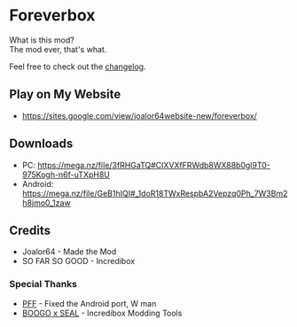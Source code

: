# Foreverbox
What is this mod? <br>
The mod ever, that's what.

Feel free to check out the [changelog](/CHANGELOG.md).

## Play on My Website
* https://sites.google.com/view/joalor64website-new/foreverbox/

## Downloads
* PC: https://mega.nz/file/3fRHGaTQ#CIXVXfFRWdb8WX88b0gl9T0-975Kogh-n6f-uTXpH8U
* Android: https://mega.nz/file/GeB1hIQI#_1doR18TWxRespbA2Vepzq0Ph_7W3Bm2h8jmo0_1zaw

## Credits
* Joalor64 - Made the Mod
* SO FAR SO GOOD - Incredibox

### Special Thanks
* [PFF](https://www.youtube.com/@Incredifrance62) - Fixed the Android port, W man
* [BOOGO x SEAL](https://boogoxseal.xyz) - Incredibox Modding Tools